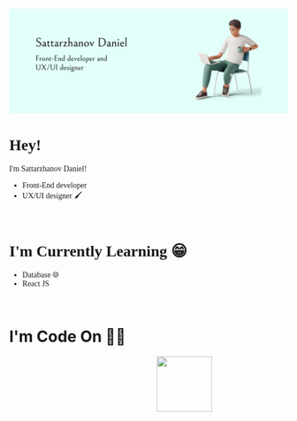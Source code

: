 <img width="650" src="./img/image.png" style="margin-top: 25px;">

<br>

<div style="font-family: montserrat">
    <h1>Hey!👋</h1>
    <p>I'm Sattarzhanov Daniel!</p>
</div>

<ul style="font-family: montserrat">
    <li>Front-End developer 👨‍💻</li>
    <li>UX/UI designer 🖌</li>
</ul>

<br>

<div style="font-family: montserrat">
    <h1>I'm Currently Learning 😁</h1>
    <ul>
        <li>Database 🌐</li>
        <li>React JS 👨‍💻</li>
    </ul>
</div>

<br>

<div>
    <h1>I'm Code On 👨‍💻</h1>
    <div style="display: flex;">
    <img width="100" src="https://encrypted-tbn0.gstatic.com/images?q=tbn:ANd9GcQAD2APNZeHXaSogF8b_YZyz5IAyXZR9rsWvRyB2rb5LBb1hOCz8qwmo-_a3NlcWjg34ko&usqp=CAU" alt="">
    <img width="116.5" style="margin-left: 25px;" src="https://html5hive.org/wp-content/uploads/2014/03/css-beginners-tutorial.jpg.webp" alt="">
    <img width="100" height="100" style="margin-left: 25px;" src="https://upload.wikimedia.org/wikipedia/commons/thumb/9/99/Unofficial_JavaScript_logo_2.svg/1024px-Unofficial_JavaScript_logo_2.svg.png" alt="">
    <img width="100" src="https://camo.githubusercontent.com/450108e079e68a64343321bdfd3ea6d114f57cd601e677d7ffd2fffb07d04324/68747470733a2f2f636f6d6d6f6e732e626d7374752e77696b692f696d616765732f622f62382f426f6f7473747261702e706e67" alt="">
</div>